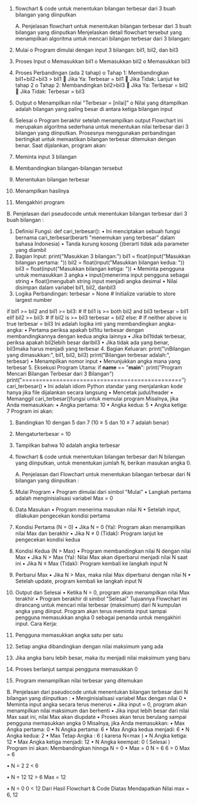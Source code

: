 1. flowchart & code untuk menentukan bilangan terbesar dari 3 buah bilangan yang diinputkan

   A.	Penjelasan flowchart untuk menentukan bilangan terbesar dari 3 buah bilangan yang diinputkan
Menjelaskan detail flowchart tersebut yang menampilkan algoritma untuk mencari bilangan terbesar dari 3 bilangan:
1.	Mulai 
o	Program dimulai dengan input 3 bilangan: bil1, bil2, dan bil3
2.	Proses Input 
o	Memasukkan bil1
o	Memasukkan bil2
o	Memasukkan bil3
3.	Proses Perbandingan (ada 2 tahap) 
o	Tahap 1: Membandingkan bil1+bil2+bil3 > bil1 
	Jika Ya: Terbesar = bil1
	Jika Tidak: Lanjut ke tahap 2
o	Tahap 2: Membandingkan bil2>bil3 
	Jika Ya: Terbesar = bil2
	Jika Tidak: Terbesar = bil3
4.	Output 
o	Menampilkan nilai "Terbesar = [nilai]"
o	Nilai yang ditampilkan adalah bilangan yang paling besar di antara ketiga bilangan input
5.	Selesai 
o	Program berakhir setelah menampilkan output
Flowchart ini merupakan algoritma sederhana untuk menentukan nilai terbesar dari 3 bilangan yang diinputkan. Prosesnya menggunakan perbandingan bertingkat untuk memastikan bilangan terbesar ditemukan dengan benar.
Saat dijalankan, program akan:
1.	Meminta input 3 bilangan
2.	Membandingkan bilangan-bilangan tersebut
3.	Menentukan bilangan terbesar
4.	Menampilkan hasilnya
5.	Mengakhiri program

B.	Penjelasan dari pseudocode untuk menentukan bilangan terbesar dari  3 buah bilangan :
1.	Definisi Fungsi:
def cari_terbesar():
•	Ini menciptakan sebuah fungsi bernama cari_terbesar(berarti "menemukan yang terbesar" dalam bahasa Indonesia)
•	Tanda kurung kosong ()berarti tidak ada parameter yang diambil
2.	Bagian Input:
print("Masukkan 3 bilangan:")
bil1 = float(input("Masukkan bilangan pertama: "))
bil2 = float(input("Masukkan bilangan kedua: "))
bil3 = float(input("Masukkan bilangan ketiga: "))
•	Meminta pengguna untuk memasukkan 3 angka
•	input()menerima input pengguna sebagai string
•	float()mengubah string input menjadi angka desimal
•	Nilai disimpan dalam variabel bil1, bil2, danbil3
3.	Logika Perbandingan:
terbesar = None  # Initialize variable to store largest number

if bil1 >= bil2 and bil1 >= bil3:  # If bil1 is >= both bil2 and bil3
    terbesar = bil1
elif bil2 >= bil3:                 # If bil2 is >= bil3
    terbesar = bil2
else:                             # If neither above is true
    terbesar = bil3
Ini adalah logika inti yang membandingkan angka-angka:
•	Pertama periksa apakah bil1itu terbesar dengan membandingkannya dengan kedua angka lainnya
•	Jika bil1tidak terbesar, periksa apakah bil2lebih besar daribil3
•	Jika tidak ada yang benar, bil3maka harus menjadi yang terbesar
4.	Bagian Keluaran:
print("\nBilangan yang dimasukkan:", bil1, bil2, bil3)
print("Bilangan terbesar adalah:", terbesar)
•	Menampilkan nomor input
•	Menunjukkan angka mana yang terbesar
5.	Eksekusi Program Utama:
if __name__ == "__main__":
    print("Program Mencari Bilangan Terbesar dari 3 Bilangan")
    print("===============================================")
    cari_terbesar()
•	Ini adalah idiom Python standar yang menjalankan kode hanya jika file dijalankan secara langsung
•	Mencetak judul/header
•	Memanggil cari_terbesar()fungsi untuk memulai program
Misalnya, jika Anda memasukkan:
•	Angka pertama: 10
•	Angka kedua: 5
•	Angka ketiga: 7
Program ini akan:
1.	Bandingkan 10 dengan 5 dan 7 (10 ≥ 5 dan 10 ≥ 7 adalah benar)
2.	Mengaturterbesar = 10
3.	Tampilkan bahwa 10 adalah angka terbesar


2. flowchart & code untuk menentukan bilangan terbesar dari N bilangan yang diinputkan, untuk menentukan jumlah N, berikan masukan angka 0.

   A. Penjelasan dari Flowchart untuk menentukan bilangan terbesar dari N bilangan yang diinputkan :
1.	Mulai Program
•	Program dimulai dari simbol "Mulai"
•	Langkah pertama adalah menginisialisasi variabel Max = 0
2.	Data Masukan
•	Program menerima masukan nilai N
•	Setelah input, dilakukan pengecekan kondisi pertama
3.	Kondisi Pertama (N = 0)
•	Jika N = 0 (Ya): Program akan menampilkan nilai Max dan berakhir
•	Jika N ≠ 0 (Tidak): Program lanjut ke pengecekan kondisi kedua
4.	Kondisi Kedua (N > Max)
•	Program membandingkan nilai N dengan nilai Max
•	Jika N > Max (Ya): Nilai Max akan diperbarui menjadi nilai N saat ini
•	Jika N ≤ Max (Tidak): Program kembali ke langkah input N
5.	Perbarui Max
•	Jika N > Max, maka nilai Max diperbarui dengan nilai N
•	Setelah update, program kembali ke langkah input N
6.	Output dan Selesai
•	Ketika N = 0, program akan menampilkan nilai Max terakhir
•	Program berakhir di simbol "Selesai"
Tujuannya Flowchart ini dirancang untuk mencari nilai terbesar (maksimum) dari N kumpulan angka yang diinput. Program akan terus meminta input sampai pengguna memasukkan angka 0 sebagai penanda untuk mengakhiri input.
Cara Kerja:
1.	Pengguna memasukkan angka satu per satu
2.	Setiap angka dibandingkan dengan nilai maksimum yang ada
3.	Jika angka baru lebih besar, maka itu menjadi nilai maksimum yang baru
4.	Proses berlanjut sampai pengguna memasukkan 0
5.	Program menampilkan nilai terbesar yang ditemukan

B. Penjelasan dari pseudocode untuk menentukan bilangan terbesar dari N bilangan yang diinputkan :
•  Menginisialisasi variabel Max dengan nilai 0 
•  Meminta input angka secara terus menerus 
•  Jika input = 0, program akan menampilkan nilai maksimum dan berhenti 
•  Jika input lebih besar dari nilai Max saat ini, nilai Max akan diupdate 
•  Proses akan terus berulang sampai pengguna memasukkan angka 0
Misalnya, jika Anda memasukkan:
•	Max Angka pertama: 0
•	N Angka pertama: 6
•	Max Angka kedua menjadi: 6
•	N Angka kedua: 2
• Max Tetap Angka : 6 ( karena N<max )
•	N Angka ketiga: 12
•	Max Angka ketiga menjadi: 12
•	N Angka keempat: 0 ( Selesai )
Program ini akan:
Membandingkan hinnga N = 0
•	Max = 0
N =  6
6 > 0
Max = 6

•	N = 2
2 < 6

•	N = 12
12 > 6
Max = 12

•	N = 0
0 < 12
Dari Hasil Flowchart & Code Diatas Mendapatkan Nilai max = 6, 12




